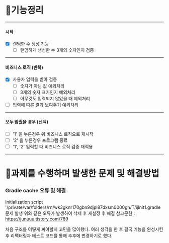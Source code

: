 # 🚀기능정리

---
#### 시작
-[x] 랜덤한 수 생성 기능
    -[ ] 랜덤하게 생성한 수 3개의 숫자인지 검증
---
#### 비즈니스 로직 (반복)
-[x] 사용자 입력을 받아 검증
  -[ ] 숫자가 아닌 값 예외처리
  -[ ] 3개의 숫자 크기인지 예외처리
  -[ ] 아무것도 입력되지 않았을 때 예외처리
-[ ] 입력에 따른 결과 보여주기 예외처리
---
#### 모두 맞췄을 경우 (선택)
-[ ]  '1' 을 누른경우 위 비즈니스 로직으로 재시작
-[ ]  '2' 을 누른경우 프로그램 종료
-[ ] '1', '2' 입력할 때 비즈니스 로직 검증 재적용
---
# 🎯과제를 수행하며 발생한 문제 및 해결방법

### Gradle cache 오류 및 해결
Initialization script '/private/var/folders/rn/wk3gknr170gbn9djpl87dxsm0000gn/T/ijInit1.gradle 문제 발생
위와 같은 오류가 발생하여 삭제 후 재설정 후 해결
참고문헌 : https://junuuu.tistory.com/789

처음 구조를 어떻게 짜야할지 고민을 많이했다. 여러 생각을 한 후 결국 기능을 완성시킨 후 리팩터링과 테스트 코드를 통해 추후에 변경하기로 했다. 


